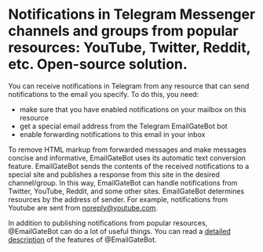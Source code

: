 # Notifications in Telegram Messenger channels and groups from popular resources: YouTube, Twitter, Reddit, etc. Open-source solution.

You can receive notifications in Telegram from any resource that can send notifications to the email you specify. To do this, you need:

- make sure that you have enabled notifications on your mailbox on this resource
- get a special email address from the Telegram EmailGateBot bot
- enable forwarding notifications to this email in your inbox

To remove HTML markup from forwarded messages and make messages concise and informative, EmailGateBot uses its automatic text conversion feature. EmailGateBot sends the contents of the received notifications to a special site and publishes a response from this site in the desired channel/group.
In this way, EmailGateBot can handle notifications from Twitter, YouTube, Reddit, and some other sites. EmailGateBot determines resources by the address of sender. For example, notifications from Youtube are sent from noreply@youtube.com.

In addition to publishing notifications from popular resources, @EmailGateBot can do a lot of useful things. You can read a [detailed description](https://medium.com/@vvb64/deferred-messaging-and-polls-in-telegram-channels-and-groups-dabe0dac7b5f) of the features of @EmailGateBot.
